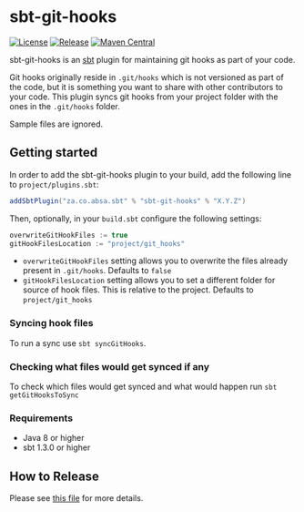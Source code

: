 # sbt-git-hooks

[![License](http://img.shields.io/:license-apache-blue.svg)](http://www.apache.org/licenses/LICENSE-2.0.html)
[![Release](https://github.com/AbsaOSS/sbt-git-hooks/actions/workflows/release.yml/badge.svg)](https://github.com/AbsaOSS/sbt-git-hooks/actions/workflows/release.yml)
[![Maven Central](https://maven-badges.herokuapp.com/maven-central/za.co.absa.sbt/sbt-git-hooks_2.12/badge.svg)](https://maven-badges.herokuapp.com/maven-central/za.co.absa.sbt/sbt-git-hooks_2.12)

sbt-git-hooks is an [sbt](http://www.scala-sbt.org) plugin for maintaining git hooks as part of your code.

Git hooks originally reside in `.git/hooks` which is not versioned as part of the code, but it is something you
want to share with other contributors to your code. This plugin syncs git hooks from your project folder with the ones
in the `.git/hooks` folder. 

Sample files are ignored.

## Getting started

In order to add the sbt-git-hooks plugin to your build, add the following line to `project/plugins.sbt`:

``` sbt
addSbtPlugin("za.co.absa.sbt" % "sbt-git-hooks" % "X.Y.Z")
```

Then, optionally, in your `build.sbt` configure the following settings:

```sbt
overwriteGitHookFiles := true 
gitHookFilesLocation := "project/git_hooks"
```

- `overwriteGitHookFiles` setting allows you to overwrite the files already present in `.git/hooks`. Defaults to `false`
- `gitHookFilesLocation` setting allows you to set a different folder for source of hook files. This is relative to the project. Defaults to `project/git_hooks` 

### Syncing hook files

To run a sync use `sbt syncGitHooks`.

### Checking what files would get synced if any

To check which files would get synced and what would happen run `sbt getGitHooksToSync`

### Requirements

- Java 8 or higher
- sbt 1.3.0 or higher

## How to Release

Please see [this file](RELEASE.md) for more details.
